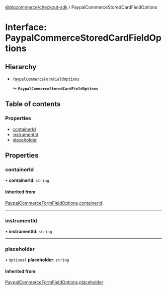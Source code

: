 [@bigcommerce/checkout-sdk](../README.md) / PaypalCommerceStoredCardFieldOptions

# Interface: PaypalCommerceStoredCardFieldOptions

## Hierarchy

- [`PaypalCommerceFormFieldOptions`](PaypalCommerceFormFieldOptions.md)

  ↳ **`PaypalCommerceStoredCardFieldOptions`**

## Table of contents

### Properties

- [containerId](PaypalCommerceStoredCardFieldOptions.md#containerid)
- [instrumentId](PaypalCommerceStoredCardFieldOptions.md#instrumentid)
- [placeholder](PaypalCommerceStoredCardFieldOptions.md#placeholder)

## Properties

### containerId

• **containerId**: `string`

#### Inherited from

[PaypalCommerceFormFieldOptions](PaypalCommerceFormFieldOptions.md).[containerId](PaypalCommerceFormFieldOptions.md#containerid)

___

### instrumentId

• **instrumentId**: `string`

___

### placeholder

• `Optional` **placeholder**: `string`

#### Inherited from

[PaypalCommerceFormFieldOptions](PaypalCommerceFormFieldOptions.md).[placeholder](PaypalCommerceFormFieldOptions.md#placeholder)
